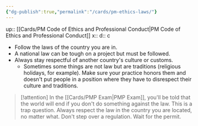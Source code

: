 ```yaml
---
{"dg-publish":true,"permalink":"/cards/pm-ethics-laws/"}
---
```


up:: [[Cards/PM Code of Ethics and Professional Conduct\|PM Code of Ethics and Professional Conduct]] 
x:: 
d:: c

- Follow the laws of the country you are in.
- ﻿﻿A national law can be tough on a project but must be followed.
- ﻿﻿Always stay respectful of another country's culture or customs.
	- Sometimes some things are not law but are traditions (religious holidays, for example). Make sure your practice honors them and doesn't put people in a position where they have to disrespect their culture and traditions.

> [!attention]
> In the [[Cards/PMP Exam\|PMP Exam]], you'll be told that the world will end if you don't do something against the law. This is a trap question. Always respect the law in the country you are located, no matter what. Don't step over a regulation. Wait for the permit. 


